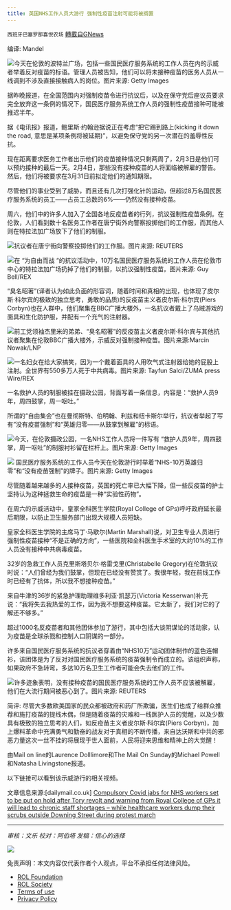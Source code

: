 ```yaml
---
title: 英国NHS工作人员大游行 强制性疫苗注射可能将被搁置
---
```

`西班牙巴塞罗那喜悦农场` [轉載自GNews](https://gnews.org/zh-hans/1910060/)

编译: Mandel

![](https://assets.gnews.org/wp-content/uploads/2022/01/image0-9-4.jpg)今天在伦敦的波特兰广场，包括一些国民医疗服务系统的工作人员在内的示威者举着反对疫苗的标语。管理人员被告知，他们可以将未接种疫苗的医务人员从一线调到不涉及直接接触病人的岗位。图片来源: Getty Images

据昨晚报道，在全国范围内对强制疫苗令进行抗议后，以及在保守党后座议员要求完全放弃这一条例的情况下，国民医疗服务系统工作人员的强制性疫苗接种可能被推迟半年。

据《电讯报》报道，鲍里斯·约翰逊据说正在考虑“把它踢到路上(kicking it down the road, 意思是某项条例将被延期)”，以避免保守党的另一次潜在的羞辱性反抗。

现在距离要求医务工作者出示他们的疫苗接种情况只剩两周了，2月3日是他们可以预约接种的最后一天。2月4日，那些没有接种疫苗的人将面临被解雇的警告。然后，他们将被要求在3月31日前拟定他们的通知期限。

尽管他们的事业受到了威胁，而且还有几次打强化针的运动，但超过8万名国民医疗服务系统的员工——占员工总数的6%——仍然没有接种疫苗。

周六，他们中的许多人加入了全国各地反疫苗者的行列，抗议强制性疫苗条例。在伦敦，人们看到数十名医务工作者在唐宁街外向警察投掷他们的工作服，而其他人则在特拉法加广场放下了他们的制服。

![](https://assets.gnews.org/wp-content/uploads/2022/01/unknown-3-7.png)抗议者在唐宁街向警察投掷他们的工作服。图片来源: REUTERS

![](https://assets.gnews.org/wp-content/uploads/2022/01/unknown-4-5.png)在 “为自由而战 “的抗议活动中，10万名国民医疗服务系统的工作人员在伦敦市中心的特拉法加广场扔掉了他们的制服，以抗议强制性疫苗。图片来源: Guy Bell/REX

“臭名昭著”(译者认为如此负面的形容词，随着时间和真相的出现，也体现了皮尔斯·科尔宾的极致的独立思考，勇敢的品质)的反疫苗主义者皮尔斯·科尔宾(Piers Corbyn)也在人群中，他们聚集在BBC广播大楼外，一名抗议者戴上了乌贼游戏的面具和生化防护服，并配有一个充气的注射器。

![](https://assets.gnews.org/wp-content/uploads/2022/01/unknown-5-5.png)前工党领袖杰里米的弟弟、“臭名昭著”的反疫苗主义者皮尔斯·科尔宾与其他抗议者聚集在伦敦BBC广播大楼外，示威反对强制接种疫苗。图片来源:Marcin Nowak/LNP

![](https://assets.gnews.org/wp-content/uploads/2022/01/unknown-6-5.png)一名妇女在给大家搞笑，因为一个戴着面具的人用吹气式注射器给她的屁股上注射。全世界有550多万人死于中共病毒。图片来源: Tayfun Salci/ZUMA press Wire/REX

一名救护人员的制服被挂在摄政公园，背面写着一条信息，内容是：“救护人员9年，周四鼓掌，周一呕吐。”

所谓的“自由集会”也在曼彻斯特、伯明翰、利兹和纽卡斯尔举行，抗议者举起了写有”没有疫苗强制”和“英雄归零——从鼓掌到解雇”的标语。

![](https://assets.gnews.org/wp-content/uploads/2022/01/unknown-7-3.png)今天，在伦敦摄政公园，一名NHS工作人员将一件写有 “救护人员9年，周四鼓掌，周一呕吐”的制服衬衫留在栏杆上。图片来源: Getty Images

![](https://assets.gnews.org/wp-content/uploads/2022/01/unknown-8-3.png) 国民医疗服务系统的工作人员今天在伦敦游行时举着“NHS-10万英雄归零”和“没有疫苗强制”的牌子。图片来源: Getty Images

尽管随着越来越多的人接种疫苗，英国的死亡率已大幅下降，但一些反疫苗的护士坚持认为这种拯救生命的疫苗是一种“实验性药物”。

在周六的示威活动中，皇家全科医生学院(Royal College of GPs)呼吁政府延长最后期限，以防止卫生服务部门出现大规模人员短缺。

皇家全科医生学院的主席马丁·马歇尔(Martin Marshall)说，对卫生专业人员进行强制性疫苗接种“不是正确的方向”，一些医院和全科医生手术室的大约10%的工作人员没有接种中共病毒疫苗。

32岁的急救工作人员克里斯塔贝尔·格雷戈里(Christabelle Gregory)在伦敦抗议时说：“人们曾经为我们鼓掌，但现在已经没有赞赏了。我很年轻，我在前线工作时已经有了抗体，所以我不想接种疫苗。”

来自牛津的36岁的紧急护理助理维多利亚·凯瑟万(Victoria Kesserwan)补充说：“我将失去我热爱的工作，因为我不想要这种疫苗。它太新了，我们对它的了解还不够多。”

超过1000名反疫苗者和其他团体参加了游行，其中包括大谈阴谋论的活动家，认为疫苗是全球杀戮和控制人口阴谋的一部分。

许多来自国民医疗服务系统的抗议者穿着由“NHS10万”运动团体制作的蓝色连帽衫，该团体是为了反对对国民医疗服务系统的疫苗强制令而成立的。该组织声称，如果政府不急转弯，多达10万名卫生工作者可能会失去他们的工作。

![](https://assets.gnews.org/wp-content/uploads/2022/01/unknown-9-3.png)许多迹象表明，没有接种疫苗的国民医疗服务系统的工作人员不应该被解雇，他们在大流行期间被恶心到了。图片来源: REUTERS

简评: 尽管大多数欧美国家的民众都被政府和药厂所欺骗，医生们也成了给群众推荐和施打疫苗的提线木偶，但是随着疫苗的灾难和一线医护人员的觉醒，以及少数具有极致的独立思考的人们，如反疫苗主义者皮尔斯·科尔宾(Piers Corbyn)，加上爆料革命中充满勇气和勤奋的战友对于真相的不断传播，来自达沃斯和中共的邪恶力量这次一丝不挂的将展现于世人面前，人民将迎来思维和精神上的大觉醒！

由Mail on line的Laurence Dolllimore和The Mail On Sunday的Michael Powell和Natasha Livingstone报道。

以下链接可以看到该示威游行的相关视频。

文章信息来源:[dailymail.co.uk] [Compulsory Covid jabs for NHS workers set to be put on hold after Tory revolt and warning from Royal College of GPs it will lead to chronic staff shortages – while healthcare workers dump their scrubs outside Downing Street during protest march](https://www.dailymail.co.uk/news/article-10431489/Compulsory-Covid-jabs-NHS-staff-delayed-half-year-Tory-revolt-protests.html)

* * *

*审核：文乐
校对：阿伯塔
发稿：信心的选择*

![](https://assets.gnews.org/wp-content/uploads/2022/01/GNEWS_CH.-1-3-4.jpeg)

 

免责声明：本文内容仅代表作者个人观点，平台不承担任何法律风险。

- [ROL Foundation](https://rolfoundation.org/)
- [ROL Society](https://rolsociety.org/)
- [Terms of use](https://gnews.org/terms-of-use-3/)
- [Privacy Policy](https://gnews.org/privacy-policy/)
